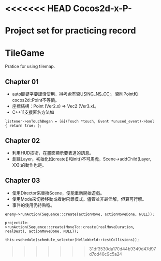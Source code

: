 <<<<<<< HEAD
Cocos2d-x-P-
============

Project set for practicing record
=======
TileGame
========

Pratice for using tilemap.

## Chapter 01
* auto關鍵字要謹慎使用，得考慮有否USING_NS_CC;，否則Point和cocos2d::Point不等價。
* 座標結構：Point (Ver2.x) => Vec2 (Ver3.x)。
* C++11支援匿名方法如

`listener->onTouchBegan = [&](Touch *touch, Event *unused_event)->bool { return true; };`

## Chapter 02
* 利用HUD技術，在畫面顯示要表達的訊息。
* 創建Layer，初始化如create()和init()不可馬虎，Scene->addChild(Layer, XX);的動作也是。

## Chapter 03
* 使用Director來替換Scene，便能重新開始遊戲。
* 使用Mode來切換移動或者射飛鏢模式。儘管並非最佳解，但算可行解。
* 事件的使用仍待熟稔。

`enemy->runAction(Sequence::create(actionMove, actionMoveDone, NULL));`

`projectile->runAction(Sequence::create(MoveTo::create(realMoveDuration, realDest), actionMoveDone, NULL));`

`this->schedule(schedule_selector(HelloWorld::testCollisions));`
>>>>>>> 31df3530da170d44b9349d47d97d7cd40c9c5a24
